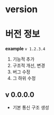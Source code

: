 # version
# 버전 정보
**example**  `v 1.2.3.4`
1. 기능적 추가
2. 구조적 개선, 변경
3. 버그 수정
4. 그 하위 수정

## v 0.0.0.0
* 기본 통신 구조 생성
